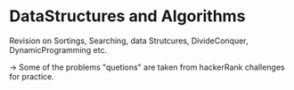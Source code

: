 # DataStructures and Algorithms
Revision on Sortings, Searching, data Strutcures, DivideConquer, DynamicProgramming etc.

-> Some of the problems "quetions" are taken from hackerRank challenges for practice.
